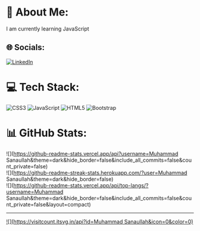 # 💫 About Me:
I am currently learning JavaScript


## 🌐 Socials:
[![LinkedIn](https://img.shields.io/badge/LinkedIn-%230077B5.svg?logo=linkedin&logoColor=white)](https://linkedin.com/in/Sana-Ullah) 

# 💻 Tech Stack:
![CSS3](https://img.shields.io/badge/css3-%231572B6.svg?style=for-the-badge&logo=css3&logoColor=white) ![JavaScript](https://img.shields.io/badge/javascript-%23323330.svg?style=for-the-badge&logo=javascript&logoColor=%23F7DF1E) ![HTML5](https://img.shields.io/badge/html5-%23E34F26.svg?style=for-the-badge&logo=html5&logoColor=white) ![Bootstrap](https://img.shields.io/badge/bootstrap-%238511FA.svg?style=for-the-badge&logo=bootstrap&logoColor=white)
# 📊 GitHub Stats:
![](https://github-readme-stats.vercel.app/api?username=Muhammad Sanaullah&theme=dark&hide_border=false&include_all_commits=false&count_private=false)<br/>
![](https://github-readme-streak-stats.herokuapp.com/?user=Muhammad Sanaullah&theme=dark&hide_border=false)<br/>
![](https://github-readme-stats.vercel.app/api/top-langs/?username=Muhammad Sanaullah&theme=dark&hide_border=false&include_all_commits=false&count_private=false&layout=compact)

---
[![](https://visitcount.itsvg.in/api?id=Muhammad Sanaullah&icon=0&color=0)](https://visitcount.itsvg.in)

<!-- Proudly created with GPRM ( https://gprm.itsvg.in ) -->
